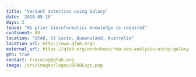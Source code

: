 ```yaml
---
title: "Variant detection using Galaxy"
date: '2018-05-15'
days: 2
tease: "No prior bioinformatics knowledge is required"
continent: AU
location: "QFAB, St Lucia, Queensland, Australia"
location_url: http://www.qfab.org/
external_url: https://qfab.org/workshops/rna-seq-analysis-using-galaxy-1-2-may-2018
gtn: true
contact: training@qfab.org
image: /src/images/logos/QFABLogo.png
---
```

